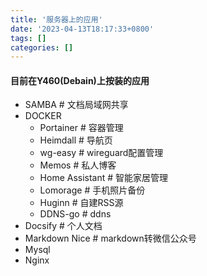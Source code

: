 ```yaml
---
title: '服务器上的应用'
date: '2023-04-13T18:17:33+0800'
tags: []
categories: []
---
```


#### 目前在Y460(Debain)上按装的应用

- SAMBA	# 文档局域网共享
- DOCKER
  - Portainer	# 容器管理
  - Heimdall	# 导航页
  - wg-easy	# wireguard配置管理
  - Memos	# 私人博客
  - Home Assistant	# 智能家居管理
  - Lomorage	# 手机照片备份
  - Huginn	# 自建RSS源
  - DDNS-go     # ddns
- Docsify	# 个人文档
- Markdown Nice	# markdown转微信公众号
- Mysql
- Nginx
